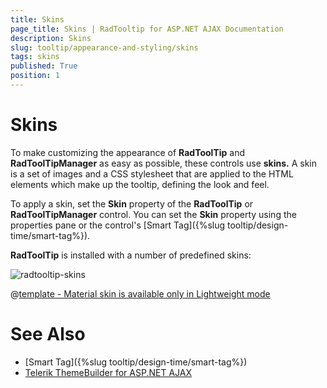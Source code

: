 ```yaml
---
title: Skins
page_title: Skins | RadTooltip for ASP.NET AJAX Documentation
description: Skins
slug: tooltip/appearance-and-styling/skins
tags: skins
published: True
position: 1
---
```


# Skins





To make customizing the appearance of **RadToolTip** and **RadToolTipManager** as easy as possible, these controls use **skins.** A skin is a set of images and a CSS stylesheet that are applied to the HTML elements which make up the tooltip, defining the look and feel.

To apply a skin, set the **Skin** property of the **RadToolTip** or **RadToolTipManager** control. You can set the **Skin** property using the properties pane or the control's [Smart Tag]({%slug tooltip/design-time/smart-tag%}).

**RadToolTip** is installed with a number of predefined skins:


![radtooltip-skins](images/tooltip-skins.png) 


 @[template - Material skin is available only in Lightweight mode](/_templates/common/skins-notes.md#material-only-in-lightweight) 





# See Also

 * [Smart Tag]({%slug tooltip/design-time/smart-tag%})
 * [Telerik ThemeBuilder for ASP.NET AJAX](https://themebuilder.telerik.com/)


